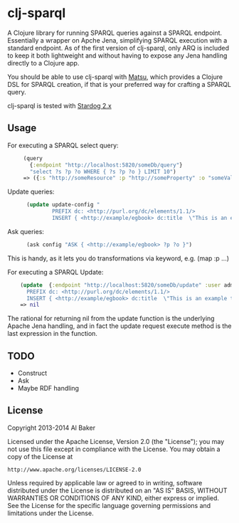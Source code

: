 # clj-sparql

A Clojure library for running SPARQL queries against a SPARQL endpoint.  Essentially a wrapper on Apche Jena, simplifying SPARQL execution with a standard endpoint.
As of the first version of clj-sparql, only ARQ is included to keep it both lightweight and without having to expose any Jena handling directly to a Clojure app.

You should be able to use clj-sparql with [Matsu](https://github.com/boutros/matsu), which provides a Clojure DSL for SPARQL creation, if that is your preferred way for crafting a SPARQL query.

clj-sparql is tested with [Stardog 2.x](http://www.stardog.com)


## Usage

For executing a SPARQL select query:

```clojure
     (query
       {:endpoint "http://localhost:5820/someDb/query"}
       "select ?s ?p ?o WHERE { ?s ?p ?o } LIMIT 10")
     => ({:s "http://someResource" :p "http://someProperty" :o "someValue"})
```

Update queries:

```clojure
      (update update-config "
              PREFIX dc: <http://purl.org/dc/elements/1.1/>
              INSERT { <http://example/egbook> dc:title  \"This is an example title8\" } WHERE {}")
```

Ask queries:

```clojure
      (ask config "ASK { <http://example/egbook> ?p ?o }")
```

This is handy, as it lets you do transformations via keyword, e.g. (map :p ...)

For executing a SPARQL Update:

```clojure
    (update  {:endpoint "http://localhost:5820/someDb/update" :user admin :pass admin} "
      PREFIX dc: <http://purl.org/dc/elements/1.1/>
      INSERT { <http://example/egbook> dc:title  \"This is an example title8\" } WHERE {}")
    => nil
```

The rational for returning nil from the update function is the underlying Apache Jena handling, and in fact the update request execute method is the last expression in the function.


## TODO

* Construct
* Ask
* Maybe RDF handling

## License

Copyright 2013-2014 Al Baker

Licensed under the Apache License, Version 2.0 (the "License");
you may not use this file except in compliance with the License.
You may obtain a copy of the License at

    http://www.apache.org/licenses/LICENSE-2.0

Unless required by applicable law or agreed to in writing, software
distributed under the License is distributed on an "AS IS" BASIS,
WITHOUT WARRANTIES OR CONDITIONS OF ANY KIND, either express or implied.
See the License for the specific language governing permissions and
limitations under the License.
